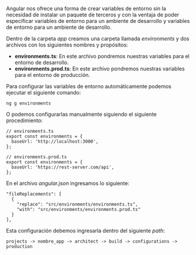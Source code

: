 Angular nos ofrece una forma de crear variables de entorno sin la necesidad de instalar un paquete de terceros y con la ventaja de poder especificar variables de entorno para un ambiente de desarrollo y variables de entorno para un ambiente de desarrollo.

Dentro de la carpeta *app* creamos una carpeta llamada *environments* y dos archivos con los siguientes nombres y propósitos:

- **environments.ts**: En este archivo pondremos nuestras variables para el entorno de desarrollo.
- **environments.prod.ts**: En este archivo pondremos nuestras variables para el entorno de producción.

Para configurar las variables de entorno automáticamente podemos ejecutar el siguiente comando:

```
ng g environments
```

O podemos configurarlas manualmente siguiendo el siguiente procedimiento:

```
// environments.ts
export const environments = {
  baseUrl: 'http://localhost:3000',
};

// environments.prod.ts
export const environments = {
  baseUrl: 'https://rest-server.com/api',
};
```

En el archivo *angular.json* ingresamos lo siguiente:

```
"fileReplacements": [
  {
    "replace": "src/environments/environments.ts",
    "with": "src/environments/environments.prod.ts"
  }
],
```

Esta configuración debemos ingresarla dentro del siguiente *path*:

```
projects -> nombre_app -> architect -> build -> configurations -> production
```